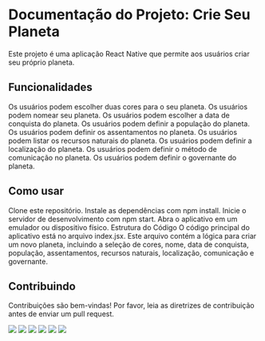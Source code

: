 # Documentação do Projeto: Crie Seu Planeta
Este projeto é uma aplicação React Native que permite aos usuários criar seu próprio planeta.

## Funcionalidades
Os usuários podem escolher duas cores para o seu planeta.
Os usuários podem nomear seu planeta.
Os usuários podem escolher a data de conquista do planeta.
Os usuários podem definir a população do planeta.
Os usuários podem definir os assentamentos no planeta.
Os usuários podem listar os recursos naturais do planeta.
Os usuários podem definir a localização do planeta.
Os usuários podem definir o método de comunicação no planeta.
Os usuários podem definir o governante do planeta.
## Como usar
Clone este repositório.
Instale as dependências com npm install.
Inicie o servidor de desenvolvimento com npm start.
Abra o aplicativo em um emulador ou dispositivo físico.
Estrutura do Código
O código principal do aplicativo está no arquivo index.jsx. Este arquivo contém a lógica para criar um novo planeta, incluindo a seleção de cores, nome, data de conquista, população, assentamentos, recursos naturais, localização, comunicação e governante.

## Contribuindo
Contribuições são bem-vindas! Por favor, leia as diretrizes de contribuição antes de enviar um pull request.


<img src="/src/images/img1.jpeg">

<img src="/src/images/img2.jpeg">

<img src="/src/images/img3.jpeg">

<img src="/src/images/img4.jpeg">

<img src="/src/images/img5.jpeg">

<img src="/src/images/img6.jpeg">

